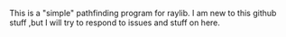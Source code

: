 This is a "simple" pathfinding program for raylib. I am new to this github stuff ,but I will try to respond to issues and stuff on here.
